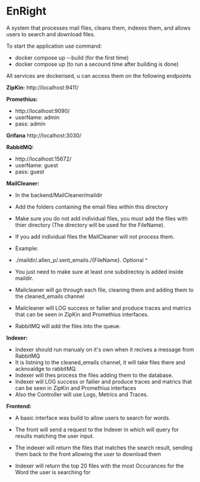 # EnRight
A system that processes mail files, cleans them, indexes them, and allows users to search and download files.


To start the application use command:
- docker compose up --build (for the first time)
- docker compose up (to run a secound time after building is done)

All services are dockerised, u can access them on the following endpoints

**ZipKin:**
http://localhost:9411/

**Promethius:**
- http://localhost:9090/
- userName: admin
- pass: admin

**Grifana**
http://localhost:3030/

**RabbitMQ:**
- http://localhost:15672/
- userName: guest
- pass: guest

**MailCleaner:**
- In the backend/MailCleaner/maildir
- Add the folders containing the email files within this directory
- Make sure you do not add individual files, you must add the files with thier directory (The directory will be used for the FileName).
- If you add individual files the MailCleaner will not process them.

- Example:
- ./maildir/.allen_p/.sent_emails./{FileName}.
                   Optional ^
- You just need to make sure at least one subdirectoy is added inside maildir.


- Mailcleaner will go through each file, cleaning them and adding them to the cleaned_emails channel
- Mailcleaner will LOG success or failier and produce traces and matrics that can be seen in ZipKin and Promethius interfaces.
- RabbitMQ will add the files into the queue.

**Indexer:**
- Indexer should run manualy on it's own when it recives a message from RabbitMQ
- It is listning to the cleaned_emails channel, it will take files there and acknoaldge to rabbitMQ.
- Indexer will thes process the files adding them to the database.
- Indexer will LOG success or failier and produce traces and matrics that can be seen in ZipKin and Promethius interfaces
- Also the Controller will use Logs, Metrics and Traces.

**Frontend:**
- A basic interface was build to allow users to search for words.
- The front will send a request to the Indexer in which will query for results matching the user input.
- The indexer will return the files that matches the search result, sending them back to the front allowing the user to download them

- Indexer will return the top 20 files with the most Occurances for the Word the user is searching for
